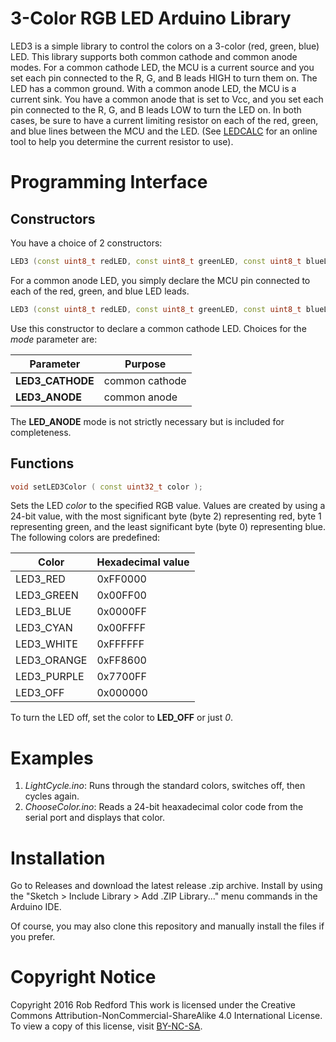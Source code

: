 # 3-Color RGB LED Arduino Library
LED3 is a simple library to control the colors on a 3-color (red, green, blue) LED. This library supports both common cathode and common anode modes.
For a common cathode LED, the MCU is a current source and you set each pin connected to the R, G, and B leads HIGH to turn them on. The LED has a common ground.
With a common anode LED, the MCU is a current sink. You have a common anode that is set to Vcc, and you set each pin connected to the R, G, and B leads LOW to turn the LED on.
In both cases, be sure to have a current limiting resistor on each of the red, green, and blue lines between the MCU and the LED.
(See [LEDCALC] for an online tool to help you determine the current resistor to use).


# Programming Interface
## Constructors
You have a choice of 2 constructors:
```C++
LED3 (const uint8_t redLED, const uint8_t greenLED, const uint8_t blueLED);
```
For a common anode LED, you simply declare the MCU pin connected to each of the red, green, and blue LED leads.

```C++
LED3 (const uint8_t redLED, const uint8_t greenLED, const uint8_t blueLED,  const LED3Mode mode);
```
Use this constructor to declare a common cathode LED.
Choices for the _mode_ parameter are:

|Parameter|Purpose|
|---|---|
|**LED3_CATHODE**|common cathode|
|**LED3_ANODE**|common anode|

The **LED_ANODE** mode is not strictly necessary but is included for completeness.

## Functions
```C++
void setLED3Color ( const uint32_t color );
```
Sets the LED _color_ to the specified RGB value. Values are created by using a 24-bit value,
with the most significant byte (byte 2) representing red, byte 1 representing green, and the least significant byte (byte 0) representing blue.
The following colors are predefined:

|Color|Hexadecimal value|
|---|---|
|LED3_RED|0xFF0000|
|LED3_GREEN|0x00FF00|
|LED3_BLUE|0x0000FF|
|LED3_CYAN|0x00FFFF|
|LED3_WHITE|0xFFFFFF|
|LED3_ORANGE|0xFF8600|
|LED3_PURPLE|0x7700FF|
|LED3_OFF|0x000000|

To turn the LED off, set the color to **LED_OFF** or just _0_.


# Examples
1. _LightCycle.ino_: Runs through the standard colors, switches off, then cycles again.
2. _ChooseColor.ino_: Reads a 24-bit heaxadecimal color code from the serial port and displays that color.

# Installation

Go to Releases and download the latest release .zip archive.
Install by using the "Sketch > Include Library > Add .ZIP Library..." menu commands in the Arduino IDE.

Of course, you may also clone this repository and manually install the files if you prefer.

# Copyright Notice

Copyright 2016 Rob Redford
This work is licensed under the Creative Commons Attribution-NonCommercial-ShareAlike 4.0 International License.
To view a copy of this license, visit [BY-NC-SA].

[LEDCALC]: http://ledcalc.com/
[BY-NC-SA]: http://creativecommons.org/licenses/by-nc-sa/4.0